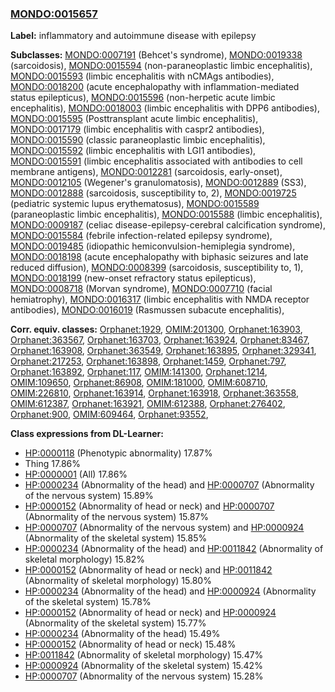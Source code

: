 
### [MONDO:0015657](http://purl.obolibrary.org/obo/MONDO_0015657)
**Label:** inflammatory and autoimmune disease with epilepsy

**Subclasses:** [MONDO:0007191](http://purl.obolibrary.org/obo/MONDO_0007191) (Behcet's syndrome), [MONDO:0019338](http://purl.obolibrary.org/obo/MONDO_0019338) (sarcoidosis), [MONDO:0015594](http://purl.obolibrary.org/obo/MONDO_0015594) (non-paraneoplastic limbic encephalitis), [MONDO:0015593](http://purl.obolibrary.org/obo/MONDO_0015593) (limbic encephalitis with nCMAgs antibodies), [MONDO:0018200](http://purl.obolibrary.org/obo/MONDO_0018200) (acute encephalopathy with inflammation-mediated status epilepticus), [MONDO:0015596](http://purl.obolibrary.org/obo/MONDO_0015596) (non-herpetic acute limbic encephalitis), [MONDO:0018003](http://purl.obolibrary.org/obo/MONDO_0018003) (limbic encephalitis with DPP6 antibodies), [MONDO:0015595](http://purl.obolibrary.org/obo/MONDO_0015595) (Posttransplant acute limbic encephalitis), [MONDO:0017179](http://purl.obolibrary.org/obo/MONDO_0017179) (limbic encephalitis with caspr2 antibodies), [MONDO:0015590](http://purl.obolibrary.org/obo/MONDO_0015590) (classic paraneoplastic limbic encephalitis), [MONDO:0015592](http://purl.obolibrary.org/obo/MONDO_0015592) (limbic encephalitis with LGI1 antibodies), [MONDO:0015591](http://purl.obolibrary.org/obo/MONDO_0015591) (limbic encephalitis associated with antibodies to cell membrane antigens), [MONDO:0012281](http://purl.obolibrary.org/obo/MONDO_0012281) (sarcoidosis, early-onset), [MONDO:0012105](http://purl.obolibrary.org/obo/MONDO_0012105) (Wegener's granulomatosis), [MONDO:0012889](http://purl.obolibrary.org/obo/MONDO_0012889) (SS3), [MONDO:0012888](http://purl.obolibrary.org/obo/MONDO_0012888) (sarcoidosis, susceptibility to, 2), [MONDO:0019725](http://purl.obolibrary.org/obo/MONDO_0019725) (pediatric systemic lupus erythematosus), [MONDO:0015589](http://purl.obolibrary.org/obo/MONDO_0015589) (paraneoplastic limbic encephalitis), [MONDO:0015588](http://purl.obolibrary.org/obo/MONDO_0015588) (limbic encephalitis), [MONDO:0009187](http://purl.obolibrary.org/obo/MONDO_0009187) (celiac disease-epilepsy-cerebral calcification syndrome), [MONDO:0015584](http://purl.obolibrary.org/obo/MONDO_0015584) (febrile infection-related epilepsy syndrome), [MONDO:0019485](http://purl.obolibrary.org/obo/MONDO_0019485) (idiopathic hemiconvulsion-hemiplegia syndrome), [MONDO:0018198](http://purl.obolibrary.org/obo/MONDO_0018198) (acute encephalopathy with biphasic seizures and late reduced diffusion), [MONDO:0008399](http://purl.obolibrary.org/obo/MONDO_0008399) (sarcoidosis, susceptibility to, 1), [MONDO:0018199](http://purl.obolibrary.org/obo/MONDO_0018199) (new-onset refractory status epilepticus), [MONDO:0008718](http://purl.obolibrary.org/obo/MONDO_0008718) (Morvan syndrome), [MONDO:0007710](http://purl.obolibrary.org/obo/MONDO_0007710) (facial hemiatrophy), [MONDO:0016317](http://purl.obolibrary.org/obo/MONDO_0016317) (limbic encephalitis with NMDA receptor antibodies), [MONDO:0016019](http://purl.obolibrary.org/obo/MONDO_0016019) (Rasmussen subacute encephalitis), 

**Corr. equiv. classes:** [Orphanet:1929](http://www.orpha.net/ORDO/Orphanet_1929), [OMIM:201300](http://purl.obolibrary.org/obo/OMIM_201300), [Orphanet:163903](http://www.orpha.net/ORDO/Orphanet_163903), [Orphanet:363567](http://www.orpha.net/ORDO/Orphanet_363567), [Orphanet:163703](http://www.orpha.net/ORDO/Orphanet_163703), [Orphanet:163924](http://www.orpha.net/ORDO/Orphanet_163924), [Orphanet:83467](http://www.orpha.net/ORDO/Orphanet_83467), [Orphanet:163908](http://www.orpha.net/ORDO/Orphanet_163908), [Orphanet:363549](http://www.orpha.net/ORDO/Orphanet_363549), [Orphanet:163895](http://www.orpha.net/ORDO/Orphanet_163895), [Orphanet:329341](http://www.orpha.net/ORDO/Orphanet_329341), [Orphanet:217253](http://www.orpha.net/ORDO/Orphanet_217253), [Orphanet:163898](http://www.orpha.net/ORDO/Orphanet_163898), [Orphanet:1459](http://www.orpha.net/ORDO/Orphanet_1459), [Orphanet:797](http://www.orpha.net/ORDO/Orphanet_797), [Orphanet:163892](http://www.orpha.net/ORDO/Orphanet_163892), [Orphanet:117](http://www.orpha.net/ORDO/Orphanet_117), [OMIM:141300](http://purl.obolibrary.org/obo/OMIM_141300), [Orphanet:1214](http://www.orpha.net/ORDO/Orphanet_1214), [OMIM:109650](http://purl.obolibrary.org/obo/OMIM_109650), [Orphanet:86908](http://www.orpha.net/ORDO/Orphanet_86908), [OMIM:181000](http://purl.obolibrary.org/obo/OMIM_181000), [OMIM:608710](http://purl.obolibrary.org/obo/OMIM_608710), [OMIM:226810](http://purl.obolibrary.org/obo/OMIM_226810), [Orphanet:163914](http://www.orpha.net/ORDO/Orphanet_163914), [Orphanet:163918](http://www.orpha.net/ORDO/Orphanet_163918), [Orphanet:363558](http://www.orpha.net/ORDO/Orphanet_363558), [OMIM:612387](http://purl.obolibrary.org/obo/OMIM_612387), [Orphanet:163921](http://www.orpha.net/ORDO/Orphanet_163921), [OMIM:612388](http://purl.obolibrary.org/obo/OMIM_612388), [Orphanet:276402](http://www.orpha.net/ORDO/Orphanet_276402), [Orphanet:900](http://www.orpha.net/ORDO/Orphanet_900), [OMIM:609464](http://purl.obolibrary.org/obo/OMIM_609464), [Orphanet:93552](http://www.orpha.net/ORDO/Orphanet_93552), 

**Class expressions from DL-Learner:**

- [HP:0000118](http://purl.obolibrary.org/obo/HP_0000118) (Phenotypic abnormality) 17.87%
- Thing 17.86%
- [HP:0000001](http://purl.obolibrary.org/obo/HP_0000001) (All) 17.86%
- [HP:0000234](http://purl.obolibrary.org/obo/HP_0000234) (Abnormality of the head) and [HP:0000707](http://purl.obolibrary.org/obo/HP_0000707) (Abnormality of the nervous system) 15.89%
- [HP:0000152](http://purl.obolibrary.org/obo/HP_0000152) (Abnormality of head or neck) and [HP:0000707](http://purl.obolibrary.org/obo/HP_0000707) (Abnormality of the nervous system) 15.87%
- [HP:0000707](http://purl.obolibrary.org/obo/HP_0000707) (Abnormality of the nervous system) and [HP:0000924](http://purl.obolibrary.org/obo/HP_0000924) (Abnormality of the skeletal system) 15.85%
- [HP:0000234](http://purl.obolibrary.org/obo/HP_0000234) (Abnormality of the head) and [HP:0011842](http://purl.obolibrary.org/obo/HP_0011842) (Abnormality of skeletal morphology) 15.82%
- [HP:0000152](http://purl.obolibrary.org/obo/HP_0000152) (Abnormality of head or neck) and [HP:0011842](http://purl.obolibrary.org/obo/HP_0011842) (Abnormality of skeletal morphology) 15.80%
- [HP:0000234](http://purl.obolibrary.org/obo/HP_0000234) (Abnormality of the head) and [HP:0000924](http://purl.obolibrary.org/obo/HP_0000924) (Abnormality of the skeletal system) 15.78%
- [HP:0000152](http://purl.obolibrary.org/obo/HP_0000152) (Abnormality of head or neck) and [HP:0000924](http://purl.obolibrary.org/obo/HP_0000924) (Abnormality of the skeletal system) 15.77%
- [HP:0000234](http://purl.obolibrary.org/obo/HP_0000234) (Abnormality of the head) 15.49%
- [HP:0000152](http://purl.obolibrary.org/obo/HP_0000152) (Abnormality of head or neck) 15.48%
- [HP:0011842](http://purl.obolibrary.org/obo/HP_0011842) (Abnormality of skeletal morphology) 15.47%
- [HP:0000924](http://purl.obolibrary.org/obo/HP_0000924) (Abnormality of the skeletal system) 15.42%
- [HP:0000707](http://purl.obolibrary.org/obo/HP_0000707) (Abnormality of the nervous system) 15.28%



